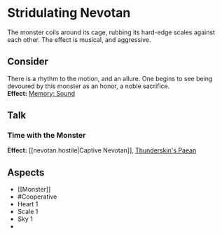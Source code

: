 # Stridulating Nevotan
The monster coils around its cage, rubbing its hard-edge scales against each other. The effect is musical, and aggressive.
## Consider
There is a rhythm to the motion, and an allure. One begins to see being devoured by this monster as an honor, a noble sacrifice.<br>**Effect:** [Memory: Sound](https://uadaf.theevilroot.xyz/rowenarium/element/mem.sound)
## Talk
### Time with the Monster
**Effect:** [[nevotan.hostile|Captive Nevotan]], [Thunderskin's Paean](https://uadaf.theevilroot.xyz/rowenarium/element/music.thunderskin)
## Aspects
- [[Monster]]
- #Cooperative 
- Heart 1
- Scale 1
- Sky 1
- 